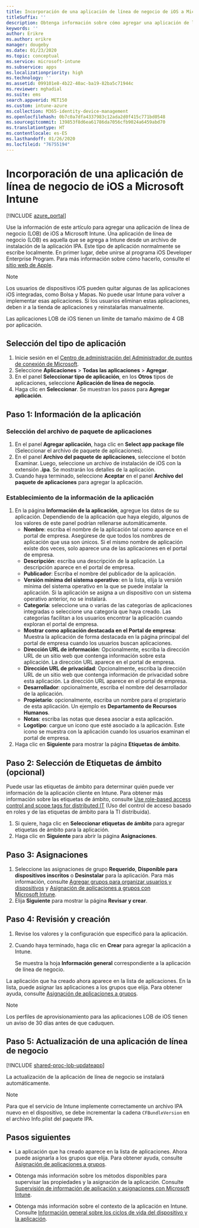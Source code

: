 ```yaml
---
title: Incorporación de una aplicación de línea de negocio de iOS a Microsoft Intune
titleSuffix: ''
description: Obtenga información sobre cómo agregar una aplicación de línea de negocio (LOB) de iOS a Microsoft Intune.
keywords: ''
author: Erikre
ms.author: erikre
manager: dougeby
ms.date: 01/23/2020
ms.topic: conceptual
ms.service: microsoft-intune
ms.subservice: apps
ms.localizationpriority: high
ms.technology: ''
ms.assetid: 099101e8-4b22-40ac-ba19-82ba5c71944c
ms.reviewer: mghadial
ms.suite: ems
search.appverid: MET150
ms.custom: intune-azure
ms.collection: M365-identity-device-management
ms.openlocfilehash: 0b7c0a7dfa4337983c12ada2d0f415c771bd0548
ms.sourcegitcommit: 139853f8d6ea61786da7056cfb9024a6459abd70
ms.translationtype: HT
ms.contentlocale: es-ES
ms.lasthandoff: 01/26/2020
ms.locfileid: "76755194"
---
```

# <a name="add-an-ios-line-of-business-app-to-microsoft-intune"></a>Incorporación de una aplicación de línea de negocio de iOS a Microsoft Intune

[!INCLUDE [azure_portal](../includes/azure_portal.md)]

Use la información de este artículo para agregar una aplicación de línea de negocio (LOB) de iOS a Microsoft Intune. Una aplicación de línea de negocio (LOB) es aquella que se agrega a Intune desde un archivo de instalación de la aplicación IPA. Este tipo de aplicación normalmente se escribe localmente. En primer lugar, debe unirse al programa iOS Developer Enterprise Program. Para más información sobre cómo hacerlo, consulte el [sitio web de Apple](https://developer.apple.com/programs/ios/enterprise/).

>[!NOTE]
>Los usuarios de dispositivos iOS pueden quitar algunas de las aplicaciones iOS integradas, como Bolsa y Mapas. No puede usar Intune para volver a implementar esas aplicaciones. Si los usuarios eliminan estas aplicaciones, deben ir a la tienda de aplicaciones y reinstalarlas manualmente.
>
>Las aplicaciones LOB de iOS tienen un límite de tamaño máximo de 4 GB por aplicación.

## <a name="select-the-app-type"></a>Selección del tipo de aplicación

1. Inicie sesión en el [Centro de administración del Administrador de puntos de conexión de Microsoft](https://go.microsoft.com/fwlink/?linkid=2109431).
2. Seleccione **Aplicaciones** > **Todas las aplicaciones** > **Agregar**.
3. En el panel **Seleccionar tipo de aplicación**, en los **Otros** tipos de aplicaciones, seleccione **Aplicación de línea de negocio**.
4. Haga clic en **Seleccionar**. Se muestran los pasos para **Agregar aplicación**.

## <a name="step-1---app-information"></a>Paso 1: Información de la aplicación

### <a name="select-the-app-package-file"></a>Selección del archivo de paquete de aplicaciones

1. En el panel **Agregar aplicación**, haga clic en **Select app package file** (Seleccionar el archivo de paquete de aplicaciones). 
2. En el panel **Archivo del paquete de aplicaciones**, seleccione el botón Examinar. Luego, seleccione un archivo de instalación de iOS con la extensión **.ipa**.
   Se mostrarán los detalles de la aplicación.
3. Cuando haya terminado, seleccione **Aceptar** en el panel **Archivo del paquete de aplicaciones** para agregar la aplicación.

### <a name="set-app-information"></a>Establecimiento de la información de la aplicación

1. En la página **Información de la aplicación**, agregue los datos de su aplicación. Dependiendo de la aplicación que haya elegido, algunos de los valores de este panel podrían rellenarse automáticamente.
    - **Nombre**: escriba el nombre de la aplicación tal como aparece en el portal de empresa. Asegúrese de que todos los nombres de aplicación que usa son únicos. Si el mismo nombre de aplicación existe dos veces, solo aparece una de las aplicaciones en el portal de empresa.
    - **Descripción**: escriba una descripción de la aplicación. La descripción aparece en el portal de empresa.
    - **Publicador**: Escriba el nombre del publicador de la aplicación.
    - **Versión mínima del sistema operativo**: en la lista, elija la versión mínima del sistema operativo en la que se puede instalar la aplicación. Si la aplicación se asigna a un dispositivo con un sistema operativo anterior, no se instalará.
    - **Categoría**: seleccione una o varias de las categorías de aplicaciones integradas o seleccione una categoría que haya creado. Las categorías facilitan a los usuarios encontrar la aplicación cuando exploran el portal de empresa.
    - **Mostrar como aplicación destacada en el Portal de empresa**: Muestra la aplicación de forma destacada en la página principal del portal de empresa cuando los usuarios buscan aplicaciones.
    - **Dirección URL de información**: Opcionalmente, escriba la dirección URL de un sitio web que contenga información sobre esta aplicación. La dirección URL aparece en el portal de empresa.
    - **Dirección URL de privacidad**: Opcionalmente, escriba la dirección URL de un sitio web que contenga información de privacidad sobre esta aplicación. La dirección URL aparece en el portal de empresa.
    - **Desarrollador**: opcionalmente, escriba el nombre del desarrollador de la aplicación.
    - **Propietario**: opcionalmente, escriba un nombre para el propietario de esta aplicación. Un ejemplo es **Departamento de Recursos Humanos**.
    - **Notas**: escriba las notas que desea asociar a esta aplicación.
    - **Logotipo**: cargue un icono que esté asociado a la aplicación. Este icono se muestra con la aplicación cuando los usuarios examinan el portal de empresa.
2. Haga clic en **Siguiente** para mostrar la página **Etiquetas de ámbito**.

## <a name="step-2---select-scope-tags-optional"></a>Paso 2: Selección de Etiquetas de ámbito (opcional)
Puede usar las etiquetas de ámbito para determinar quién puede ver información de la aplicación cliente en Intune. Para obtener más información sobre las etiquetas de ámbito, consulte [Use role-based access control and scope tags for distributed IT](../fundamentals/scope-tags.md) (Uso del control de acceso basado en roles y de las etiquetas de ámbito para la TI distribuida).

1. Si quiere, haga clic en **Seleccionar etiquetas de ámbito** para agregar etiquetas de ámbito para la aplicación. 
2. Haga clic en **Siguiente** para abrir la página **Asignaciones**.

## <a name="step-3---assignments"></a>Paso 3: Asignaciones

1. Seleccione las asignaciones de grupo **Requerido**, **Disponible para dispositivos inscritos** o **Desinstalar** para la aplicación. Para más información, consulte [Agregar grupos para organizar usuarios y dispositivos](~/fundamentals/groups-add.md) y [Asignación de aplicaciones a grupos con Microsoft Intune](apps-deploy.md).
2. Elija **Siguiente** para mostrar la página **Revisar y crear**. 

## <a name="step-4---review--create"></a>Paso 4: Revisión y creación

1. Revise los valores y la configuración que especificó para la aplicación.
2. Cuando haya terminado, haga clic en **Crear** para agregar la aplicación a Intune.

    Se muestra la hoja **Información general** correspondiente a la aplicación de línea de negocio.

La aplicación que ha creado ahora aparece en la lista de aplicaciones. En la lista, puede asignar las aplicaciones a los grupos que elija. Para obtener ayuda, consulte [Asignación de aplicaciones a grupos](apps-deploy.md).

> [!NOTE]
> Los perfiles de aprovisionamiento para las aplicaciones LOB de iOS tienen un aviso de 30 días antes de que caduquen.

## <a name="step-5-update-a-line-of-business-app"></a>Paso 5: Actualización de una aplicación de línea de negocio

[!INCLUDE [shared-proc-lob-updateapp](../includes/shared-proc-lob-updateapp.md)]

La actualización de la aplicación de línea de negocio se instalará automáticamente.

> [!NOTE]
> Para que el servicio de Intune implemente correctamente un archivo IPA nuevo en el dispositivo, se debe incrementar la cadena `CFBundleVersion` en el archivo Info.plist del paquete IPA.

## <a name="next-steps"></a>Pasos siguientes

- La aplicación que ha creado aparece en la lista de aplicaciones. Ahora puede asignarla a los grupos que elija. Para obtener ayuda, consulte [Asignación de aplicaciones a grupos](apps-deploy.md).

- Obtenga más información sobre los métodos disponibles para supervisar las propiedades y la asignación de la aplicación. Consulte [Supervisión de información de aplicación y asignaciones con Microsoft Intune](apps-monitor.md).

- Obtenga más información sobre el contexto de la aplicación en Intune. Consulte [Información general sobre los ciclos de vida del dispositivo y la aplicación](../fundamentals/device-lifecycle.md).
